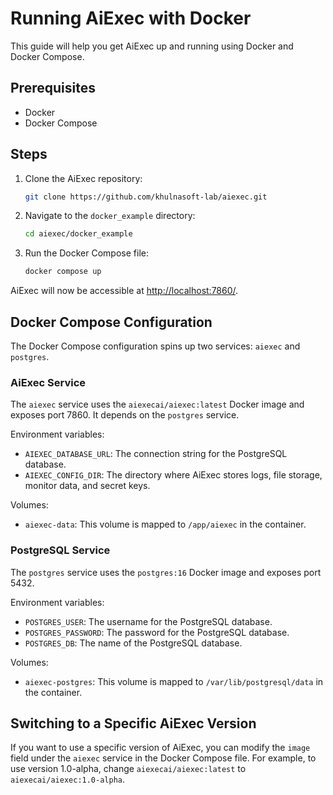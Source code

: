 # Running AiExec with Docker

This guide will help you get AiExec up and running using Docker and Docker Compose.

## Prerequisites

- Docker
- Docker Compose

## Steps

1. Clone the AiExec repository:

   ```sh
   git clone https://github.com/khulnasoft-lab/aiexec.git
   ```

2. Navigate to the `docker_example` directory:

   ```sh
   cd aiexec/docker_example
   ```

3. Run the Docker Compose file:

   ```sh
   docker compose up
   ```

AiExec will now be accessible at [http://localhost:7860/](http://localhost:7860/).

## Docker Compose Configuration

The Docker Compose configuration spins up two services: `aiexec` and `postgres`.

### AiExec Service

The `aiexec` service uses the `aiexecai/aiexec:latest` Docker image and exposes port 7860. It depends on the `postgres` service.

Environment variables:

- `AIEXEC_DATABASE_URL`: The connection string for the PostgreSQL database.
- `AIEXEC_CONFIG_DIR`: The directory where AiExec stores logs, file storage, monitor data, and secret keys.

Volumes:

- `aiexec-data`: This volume is mapped to `/app/aiexec` in the container.

### PostgreSQL Service

The `postgres` service uses the `postgres:16` Docker image and exposes port 5432.

Environment variables:

- `POSTGRES_USER`: The username for the PostgreSQL database.
- `POSTGRES_PASSWORD`: The password for the PostgreSQL database.
- `POSTGRES_DB`: The name of the PostgreSQL database.

Volumes:

- `aiexec-postgres`: This volume is mapped to `/var/lib/postgresql/data` in the container.

## Switching to a Specific AiExec Version

If you want to use a specific version of AiExec, you can modify the `image` field under the `aiexec` service in the Docker Compose file. For example, to use version 1.0-alpha, change `aiexecai/aiexec:latest` to `aiexecai/aiexec:1.0-alpha`.
